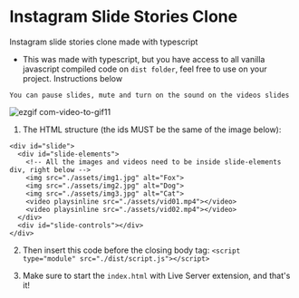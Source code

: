 # Instagram Slide Stories Clone

Instagram slide stories clone made with typescript

- This was made with typescript, but you have access to all vanilla javascript compiled code on `dist folder`, feel free to use on your project. Instructions below

`You can pause slides, mute and turn on the sound on the videos slides`

![ezgif com-video-to-gif11](https://user-images.githubusercontent.com/35943439/222225934-905ea513-5471-4482-940c-8a346e40606f.gif)

1. The HTML structure (the ids MUST be the same of the image below): <br>
  ```
  <div id="slide">
    <div id="slide-elements">
      <!-- All the images and videos need to be inside slide-elements div, right below -->
      <img src="./assets/img1.jpg" alt="Fox">
      <img src="./assets/img2.jpg" alt="Dog">
      <img src="./assets/img3.jpg" alt="Cat">
      <video playsinline src="./assets/vid01.mp4"></video>
      <video playsinline src="./assets/vid02.mp4"></video>
    </div>
    <div id="slide-controls"></div>
  </div>
  ```

2. Then insert this code before the closing body tag: `<script type="module" src="./dist/script.js"></script>`

3. Make sure to start the `index.html` with Live Server extension, and that's it!
